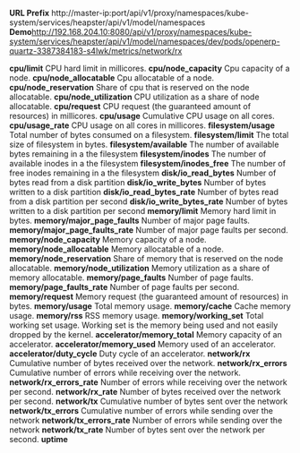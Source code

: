 **URL Prefix** http://master-ip:port/api/v1/proxy/namespaces/kube-system/services/heapster/api/v1/model/namespaces
**Demo**http://192.168.204.10:8080/api/v1/proxy/namespaces/kube-system/services/heapster/api/v1/model/namespaces/dev/pods/openerp-quartz-3387384183-s4lwk/metrics/network/rx

**cpu/limit**	CPU hard limit in millicores.
**cpu/node_capacity**	Cpu capacity of a node.
**cpu/node_allocatable**	Cpu allocatable of a node.
**cpu/node_reservation**	Share of cpu that is reserved on the node allocatable.
**cpu/node_utilization**	CPU utilization as a share of node allocatable.
**cpu/request**	CPU request (the guaranteed amount of resources) in millicores.
**cpu/usage**	Cumulative CPU usage on all cores.
**cpu/usage_rate**	CPU usage on all cores in millicores.
**filesystem/usage**	Total number of bytes consumed on a filesystem.
**filesystem/limit**	The total size of filesystem in bytes.
**filesystem/available**	The number of available bytes remaining in a the filesystem
**filesystem/inodes**	The number of available inodes in a the filesystem
**filesystem/inodes_free**	The number of free inodes remaining in a the filesystem
**disk/io_read_bytes**	Number of bytes read from a disk partition
**disk/io_write_bytes**	Number of bytes written to a disk partition
**disk/io_read_bytes_rate**	Number of bytes read from a disk partition per second
**disk/io_write_bytes_rate**	Number of bytes written to a disk partition per second
**memory/limit**	Memory hard limit in bytes.
**memory/major_page_faults**	Number of major page faults.
**memory/major_page_faults_rate**	Number of major page faults per second.
**memory/node_capacity**	Memory capacity of a node.
**memory/node_allocatable**	Memory allocatable of a node.
**memory/node_reservation**	Share of memory that is reserved on the node allocatable.
**memory/node_utilization**	Memory utilization as a share of memory allocatable.
**memory/page_faults**	Number of page faults.
**memory/page_faults_rate**	Number of page faults per second.
**memory/request**	Memory request (the guaranteed amount of resources) in bytes.
**memory/usage**	Total memory usage.
**memory/cache**	Cache memory usage.
**memory/rss**	RSS memory usage.
**memory/working_set**	Total working set usage. Working set is the memory being used and not easily dropped by the kernel.
**accelerator/memory_total**	Memory capacity of an accelerator.
**accelerator/memory_used**	Memory used of an accelerator.
**accelerator/duty_cycle**	Duty cycle of an accelerator.
**network/rx**	Cumulative number of bytes received over the network.
**network/rx_errors**	Cumulative number of errors while receiving over the network.
**network/rx_errors_rate**	Number of errors while receiving over the network per second.
**network/rx_rate**	Number of bytes received over the network per second.
**network/tx**	Cumulative number of bytes sent over the network
**network/tx_errors**	Cumulative number of errors while sending over the network
**network/tx_errors_rate**	Number of errors while sending over the network
**network/tx_rate**	Number of bytes sent over the network per second.
**uptime**
